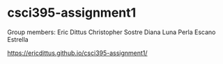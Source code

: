 # csci395-assignment1
Group members:
Eric Dittus
Christopher Sostre
Diana Luna
Perla Escano Estrella

https://ericdittus.github.io/csci395-assignment1/
